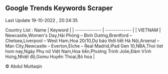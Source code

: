 

## Google Trends Keywords Scraper 
 
Last Update 19-10-2022 , 20:24:35

Country List :
 Name  | Keyword |
| ------------- | ------------- |
| VIETNAM | Newcastle,Women's Day,Hải Phòng – Bình Dương,Brentford – Chelsea,Liverpool – West Ham,Hoa 20/10,Dự báo thời tiết Hà Nội,Arsenal – Man City,Newcastle – Everton,Elche – Real Madrid,iPad Gen 10,NBA,Thoi tiet hom nay,Ngày Phụ nữ Việt Nam,Hoa tiền,Phương Trinh Jolie,Đàm Vĩnh Hưng,Nhiệt độ,Gomu Huyền Thoại,Bó hoa |



© Abdul Muttaqin 
